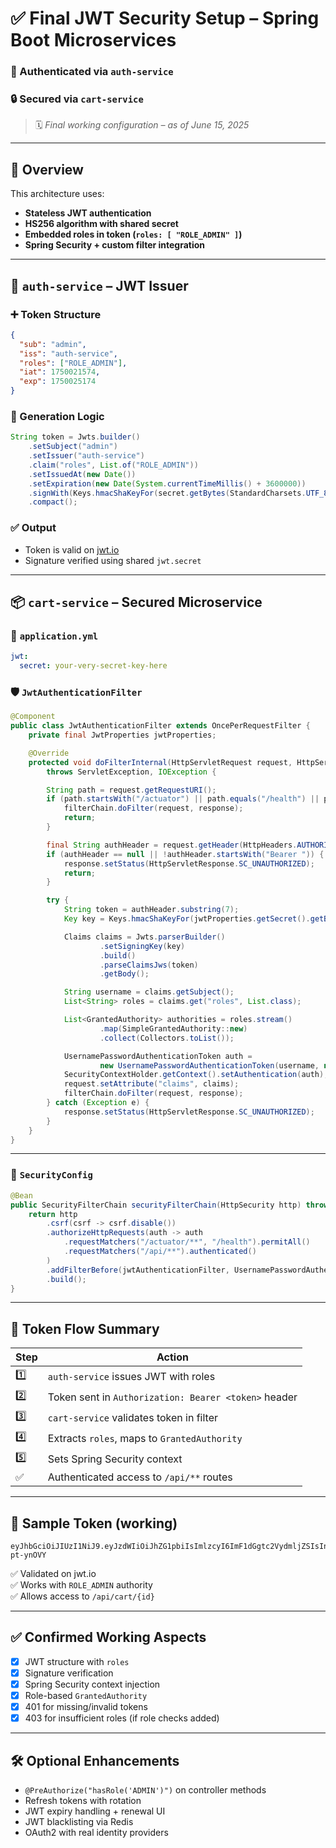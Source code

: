 
# ✅ Final JWT Security Setup – Spring Boot Microservices

### 🔐 Authenticated via `auth-service`  
### 🔒 Secured via `cart-service`  
> 🗓️ *Final working configuration – as of June 15, 2025*

---

## 🧩 Overview

This architecture uses:
- **Stateless JWT authentication**
- **HS256 algorithm with shared secret**
- **Embedded roles in token (`roles: [ "ROLE_ADMIN" ]`)**
- **Spring Security + custom filter integration**

---

## 📌 `auth-service` – JWT Issuer

### ➕ Token Structure
```json
{
  "sub": "admin",
  "iss": "auth-service",
  "roles": ["ROLE_ADMIN"],
  "iat": 1750021574,
  "exp": 1750025174
}
```

### 🔐 Generation Logic
```java
String token = Jwts.builder()
    .setSubject("admin")
    .setIssuer("auth-service")
    .claim("roles", List.of("ROLE_ADMIN"))
    .setIssuedAt(new Date())
    .setExpiration(new Date(System.currentTimeMillis() + 3600000))
    .signWith(Keys.hmacShaKeyFor(secret.getBytes(StandardCharsets.UTF_8)), SignatureAlgorithm.HS256)
    .compact();
```

### ✅ Output
- Token is valid on [jwt.io](https://jwt.io)
- Signature verified using shared `jwt.secret`

---

## 📦 `cart-service` – Secured Microservice

### 🔧 `application.yml`
```yaml
jwt:
  secret: your-very-secret-key-here
```

### 🛡️ `JwtAuthenticationFilter`
```java
@Component
public class JwtAuthenticationFilter extends OncePerRequestFilter {
    private final JwtProperties jwtProperties;

    @Override
    protected void doFilterInternal(HttpServletRequest request, HttpServletResponse response, FilterChain filterChain)
        throws ServletException, IOException {

        String path = request.getRequestURI();
        if (path.startsWith("/actuator") || path.equals("/health") || path.contains("/public")) {
            filterChain.doFilter(request, response);
            return;
        }

        final String authHeader = request.getHeader(HttpHeaders.AUTHORIZATION);
        if (authHeader == null || !authHeader.startsWith("Bearer ")) {
            response.setStatus(HttpServletResponse.SC_UNAUTHORIZED);
            return;
        }

        try {
            String token = authHeader.substring(7);
            Key key = Keys.hmacShaKeyFor(jwtProperties.getSecret().getBytes(StandardCharsets.UTF_8));

            Claims claims = Jwts.parserBuilder()
                    .setSigningKey(key)
                    .build()
                    .parseClaimsJws(token)
                    .getBody();

            String username = claims.getSubject();
            List<String> roles = claims.get("roles", List.class);

            List<GrantedAuthority> authorities = roles.stream()
                    .map(SimpleGrantedAuthority::new)
                    .collect(Collectors.toList());

            UsernamePasswordAuthenticationToken auth =
                    new UsernamePasswordAuthenticationToken(username, null, authorities);
            SecurityContextHolder.getContext().setAuthentication(auth);
            request.setAttribute("claims", claims);
            filterChain.doFilter(request, response);
        } catch (Exception e) {
            response.setStatus(HttpServletResponse.SC_UNAUTHORIZED);
        }
    }
}
```

---

### 🔐 `SecurityConfig`
```java
@Bean
public SecurityFilterChain securityFilterChain(HttpSecurity http) throws Exception {
    return http
        .csrf(csrf -> csrf.disable())
        .authorizeHttpRequests(auth -> auth
            .requestMatchers("/actuator/**", "/health").permitAll()
            .requestMatchers("/api/**").authenticated()
        )
        .addFilterBefore(jwtAuthenticationFilter, UsernamePasswordAuthenticationFilter.class)
        .build();
}
```

---

## 🔁 Token Flow Summary

| Step | Action |
|------|--------|
| 1️⃣ | `auth-service` issues JWT with roles |
| 2️⃣ | Token sent in `Authorization: Bearer <token>` header |
| 3️⃣ | `cart-service` validates token in filter |
| 4️⃣ | Extracts `roles`, maps to `GrantedAuthority` |
| 5️⃣ | Sets Spring Security context |
| ✅ | Authenticated access to `/api/**` routes |

---

## 🧪 Sample Token (working)
```
eyJhbGciOiJIUzI1NiJ9.eyJzdWIiOiJhZG1pbiIsImlzcyI6ImF1dGgtc2VydmljZSIsInJvbGVzIjpbIlJPTEVfQURNSU4iXSwiaWF0IjoxNzUwMDIxNTc0LCJleHAiOjE3NTAwMjUxNzR9.4MEEMCLpvysVdifMEdq2W5x5bYNEhl1U1T-pt-ynOVY
```

✅ Validated on jwt.io  
✅ Works with `ROLE_ADMIN` authority  
✅ Allows access to `/api/cart/{id}`

---

## ✅ Confirmed Working Aspects

- [x] JWT structure with `roles`
- [x] Signature verification
- [x] Spring Security context injection
- [x] Role-based `GrantedAuthority`
- [x] 401 for missing/invalid tokens
- [x] 403 for insufficient roles (if role checks added)

---

## 🛠️ Optional Enhancements
- `@PreAuthorize("hasRole('ADMIN')")` on controller methods
- Refresh tokens with rotation
- JWT expiry handling + renewal UI
- JWT blacklisting via Redis
- OAuth2 with real identity providers
